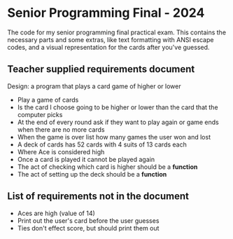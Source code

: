 # Senior Programming Final - 2024

The code for my senior programming final practical exam.
This contains the necessary parts and some extras,
like text formatting with ANSI escape codes,
and a visual representation for the cards after you've guessed.

## Teacher supplied requirements document

Design: a program that plays a card game of higher or lower

* Play a game of cards
* Is the card I choose going to be higher or lower than the card that the computer picks
* At the end of every round ask if they want to play again or game ends when there are no more cards
* When the game is over list how many games the user won and lost
* A deck of cards has 52 cards with 4 suits of 13 cards each
* Where Ace is considered high
* Once a card is played it cannot be played again
* The act of checking which card is higher should be a **function**
* The act of setting up the deck should be a **function**

## List of requirements not in the document

* Aces are high (value of 14)
* Print out the user's card before the user guesses
* Ties don't effect score, but should print them out
